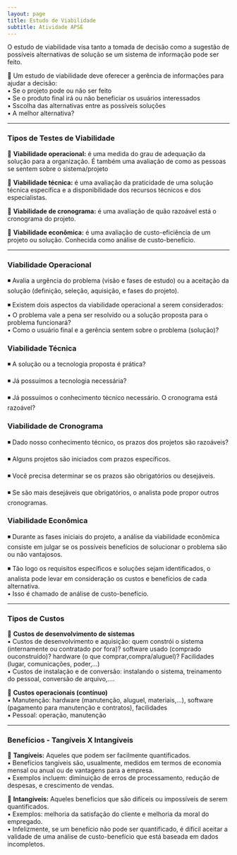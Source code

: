 ```yaml
---
layout: page
title: Estudo de Viabilidade
subtitle: Atividade APSE
---
```


  
O estudo de viabilidade visa tanto a tomada de decisão como a sugestão de possíveis alternativas de solução se um sistema de informação pode ser feito.

🔹 Um estudo de viabilidade deve oferecer a gerência de informações para ajudar a decisão:<br>
 ▪ Se o projeto pode ou não ser feito<br>
 ▪ Se o produto final irá ou não beneficiar os usuários interessados<br>
 ▪ Sscolha das alternativas entre as possíveis soluções<br>
 ▪ A melhor alternativa?<br>
 

 
 ---

### Tipos de Testes de Viabilidade



🔹 **Viabilidade operacional:** é uma medida do grau de adequação da solução para a organização. É também uma avaliação de como as pessoas se sentem sobre o sistema/projeto<br>

🔹 **Viabilidade técnica:** é uma avaliação da praticidade de uma solução técnica específica e a disponibilidade dos recursos técnicos e dos especialistas.<br>

🔹 **Viabilidade de cronograma:** é uma avaliação de quão razoável está o cronograma do projeto.<br>

🔹 **Viabilidade econômica:** é uma avaliação de custo-eficiência de um projeto ou solução. Conhecida como análise de custo-benefício.<br>



---

### Viabilidade Operacional


◾ Avalia a urgência do problema (visão e fases de estudo) ou a aceitação da solução (definição, seleção, aquisição, e fases do projeto).<br>

◾ Existem dois aspectos da viabilidade operacional a serem considerados:<br>
  ▪ O problema vale a pena ser resolvido ou a solução proposta para o problema funcionará?<br>
  ▪ Como o usuário final e a gerência sentem sobre o problema (solução)?<br>

  
### Viabilidade Técnica

◾ A solução ou a tecnologia proposta é prática?<br>

◾ Já possuímos a tecnologia necessária?<br>

◾ Já possuímos o conhecimento técnico necessário. O cronograma está razoável?<br>


### Viabilidade de Cronograma


◾ Dado nosso conhecimento técnico, os prazos dos projetos são razoáveis?<br>

◾ Alguns projetos são iniciados com prazos específicos.<br>

◾ Você precisa determinar se os prazos são obrigatórios ou desejáveis.<br>

◾ Se são mais desejáveis que obrigatórios, o analista pode propor outros cronogramas.<br>



### Viabilidade Econômica

◾ Durante as fases iniciais do projeto, a análise da viabilidade econômica consiste em julgar se os possíveis benefícios de solucionar o problema são ou não vantajosos.<br>

◾ Tão logo os requisitos específicos e soluções sejam identificados, o analista pode levar em consideração os custos e benefícios de cada alternativa.<br>
  ▪ Isso é chamado de análise de custo-benefício.<br>


---

### Tipos de Custos


🔹 **Custos de desenvolvimento de sistemas** <br>
  ▪ Custos de desenvolvimento e aquisição: quem constrói o sistema (internamente ou contratado por fora)? software usado (comprado ouconstruído)? hardware (o que     comprar,compra/aluguel)? Facilidades (lugar, comunicações, poder,...)<br>
 ▪ Custos de instalação e de conversão: instalando o sistema, treinamento do pessoal, conversão de arquivo,....<br>
 
🔹 **Custos operacionais (contínuo)** <br>
 ▪ Manutenção: hardware (manutenção, aluguel, materiais,...), software (pagamento para manutenção e contratos), facilidades<br>
 ▪ Pessoal: operação, manutenção<br>
 
 ---

### Benefícios - Tangíveis X Intangíveis

🔹 **Tangíveis:** Aqueles que podem ser facilmente quantificados.<br>
  ▪ Benefícios tangíveis são, usualmente, medidos em termos de economia mensal ou anual ou de vantagens para a empresa.<br>
  ▪ Exemplos incluem: diminuição de erros de processamento, redução de despesas, e crescimento de vendas.<br>

🔹 **Intangíveis:** Aqueles benefícios que são difíceis ou impossíveis de serem quantificados.<br>
  ▪ Exemplos: melhoria da satisfação do cliente e melhoria da moral do empregado.<br>
  ▪ Infelizmente, se um benefício não pode ser quantificado, é difícil aceitar a validade de uma análise de custo-benefício que está baseada em dados incompletos.<br>



